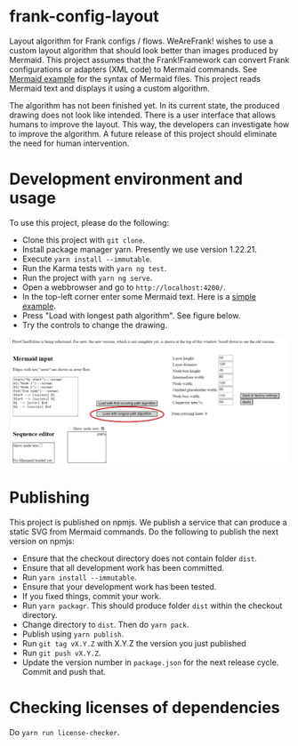 # frank-config-layout

Layout algorithm for Frank configs / flows. WeAreFrank! wishes to use a custom layout algorithm that should look better than images produced by Mermaid. This project assumes that the Frank!Framework can convert Frank configurations or adapters (XML code) to Mermaid commands. See [Mermaid example](src/assets/mermaid.txt) for the syntax of Mermaid files. This project reads Mermaid text and displays it using a custom algorithm.

The algorithm has not been finished yet. In its current state, the produced drawing does not look like intended. There is a user interface that allows humans to improve the layout. This way, the developers can investigate how to improve the algorithm. A future release of this project should eliminate the need for human intervention.

# Development environment and usage

To use this project, please do the following:
* Clone this project with `git clone`.
* Install package manager yarn. Presently we use version 1.22.21.
* Execute `yarn install --immutable`.
* Run the Karma tests with `yarn ng test`.
* Run the project with `yarn ng serve`.
* Open a webbrowser and go to `http://localhost:4200/`.
* In the top-left corner enter some Mermaid text. Here is a [simple example](src/assets/simpleMermaid.txt).
* Press "Load with longest path algorithm". See figure below.
* Try the controls to change the drawing.

![Load Mermaid](./readme-pictures/loadMermaid.jpg)

# Publishing

This project is published on npmjs. We publish a service that can produce a static SVG from Mermaid commands. Do the following to publish the next version on npmjs:

* Ensure that the checkout directory does not contain folder `dist`.
* Ensure that all development work has been committed.
* Run `yarn install --immutable`.
* Ensure that your development work has been tested.
* If you fixed things, commit your work.
* Run `yarn packagr`. This should produce folder `dist` within the checkout directory.
* Change directory to `dist`. Then do `yarn pack`.
* Publish using `yarn publish`.
* Run `git tag vX.Y.Z` with X.Y.Z the version you just published
* Run `git push vX.Y.Z`.
* Update the version number in `package.json` for the next release cycle. Commit and push that.

# Checking licenses of dependencies

Do `yarn run license-checker`.

